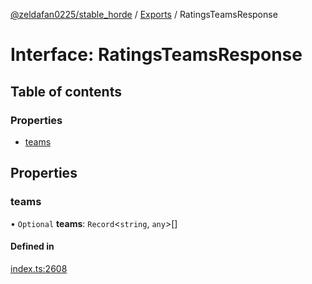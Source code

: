 [@zeldafan0225/stable_horde](../../readme.md) / [Exports](../modules.md) / RatingsTeamsResponse

# Interface: RatingsTeamsResponse

## Table of contents

### Properties

- [teams](RatingsTeamsResponse.md#teams)

## Properties

### teams

• `Optional` **teams**: `Record`<`string`, `any`\>[]

#### Defined in

[index.ts:2608](https://github.com/MrlolDev/stable_horde/blob/3c66504/index.ts#L2608)
